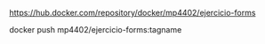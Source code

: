 https://hub.docker.com/repository/docker/mp4402/ejercicio-forms

docker push mp4402/ejercicio-forms:tagname

